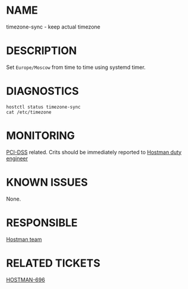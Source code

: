 # NAME

timezone-sync - keep actual timezone

# DESCRIPTION

Set `Europe/Moscow` from time to time using systemd timer.

# DIAGNOSTICS

    hostctl status timezone-sync
    cat /etc/timezone

# MONITORING

[PCI-DSS](https://a.yandex-team.ru/arc/trunk/arcadia/infra/rtc/juggler/bundle/checks/PCI-DSS.md)
related. Crits should be immediately reported to
[Hostman duty engineer](https://abc.yandex-team.ru/services/hostmanager/duty/)

# KNOWN ISSUES

None.

# RESPONSIBLE

[Hostman team](https://abc.yandex-team.ru/services/hostmanager/)

# RELATED TICKETS

[HOSTMAN-696](https://st.yandex-team.ru/HOSTMAN-696)
